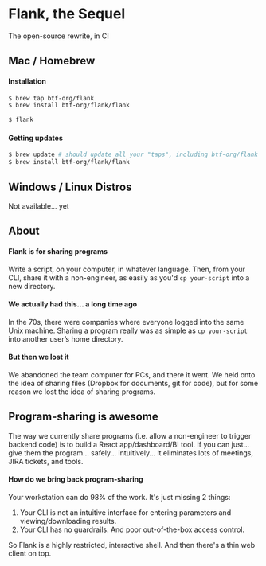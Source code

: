 # Flank, the Sequel

The open-source rewrite, in C!

## Mac / Homebrew 

#### Installation

```bash
$ brew tap btf-org/flank
$ brew install btf-org/flank/flank

$ flank 
```

#### Getting updates
```bash
$ brew update # should update all your "taps", including btf-org/flank
$ brew install btf-org/flank/flank
```

## Windows / Linux Distros

Not available... yet

## About
#### Flank is for sharing programs
Write a script, on your computer, in whatever language. Then, from your CLI, share it with a non-engineer, as easily as you'd `cp your-script` into a new directory.

#### We actually had this... a long time ago
In the 70s, there were companies where everyone logged into the same Unix machine. Sharing a program really was as simple as `cp your-script` into another user’s home directory.

#### But then we lost it
We abandoned the team computer for PCs, and there it went. We held onto the idea of sharing files (Dropbox for documents, git for code), but for some reason we lost the idea of sharing programs.

## Program-sharing is awesome
The way we currently share programs (i.e. allow a non-engineer to trigger backend code) is to build a React app/dashboard/BI tool. If you can just... give them the program... safely... intuitively... it eliminates lots of meetings, JIRA tickets, and tools.

#### How do we bring back program-sharing
Your workstation can do 98% of the work. It's just missing 2 things:
1. Your CLI is not an intuitive interface for entering parameters and viewing/downloading results.
2. Your CLI has no guardrails. And poor out-of-the-box access control.

So Flank is a highly restricted, interactive shell. And then there's a thin web client on top.
